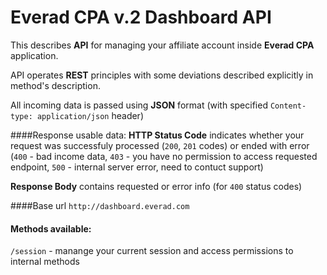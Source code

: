 # Everad CPA v.2 Dashboard API

This describes **API** for managing your affiliate account inside **Everad CPA** application.

API operates **REST** principles with some deviations described explicitly in method's description.

All incoming data is passed using **JSON** format (with specified `Content-type: application/json` header)

####Response usable data:
**HTTP Status Code** indicates whether your request was successfuly processed (`200`, `201` codes) or ended with error (`400` - bad income data, `403` - you have no permission to access requested endpoint, `500` - internal server error, need to contuct support)

**Response Body** contains requested or error info (for `400` status codes)

####Base url
 `http://dashboard.everad.com`

#### Methods available:

`/session` - manange your current session and access permissions to internal methods



